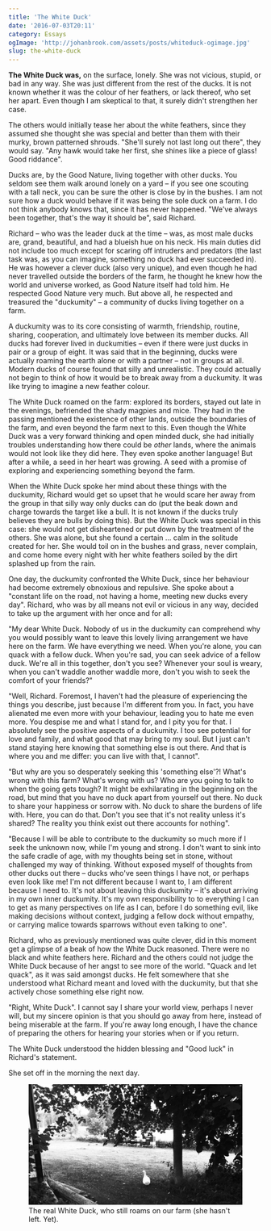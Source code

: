 ```yaml
---
title: 'The White Duck'
date: '2016-07-03T20:11'
category: Essays
ogImage: 'http://johanbrook.com/assets/posts/whiteduck-ogimage.jpg'
slug: the-white-duck
---
```


**The White Duck was,** on the surface, lonely. She was not vicious, stupid, or bad in any way. She was just different from the rest of the ducks. It is not known whether it was the colour of her feathers, or lack thereof, who set her apart. Even though I am skeptical to that, it surely didn't strengthen her case.

The others would initially tease her about the white feathers, since they assumed she thought she was special and better than them with their murky, brown patterned shrouds. "She'll surely not last long out there", they would say. "Any hawk would take her first, she shines like a piece of glass! Good riddance".

Ducks are, by the Good Nature, living together with other ducks. You seldom see them walk around lonely on a yard – if you see one scouting with a tall neck, you can be sure the other is close by in the bushes. I am not sure how a duck would behave if it was being the sole duck on a farm. I do not think anybody knows that, since it has never happened. "We've always been together, that's the way it should be", said Richard.

Richard – who was the leader duck at the time – was, as most male ducks are, grand, beautiful, and had a blueish hue on his neck. His main duties did not include too much except for scaring off intruders and predators (the last task was, as you can imagine, something no duck had ever succeeded in). He was however a clever duck (also very unique), and even though he had never travelled outside the borders of the farm, he thought he knew how the world and universe worked, as Good Nature itself had told him. He respected Good Nature very much. But above all, he respected and treasured the "duckumity" – a community of ducks living together on a farm.

A duckumity was to its core consisting of warmth, friendship, routine, sharing, cooperation, and ultimately love between its member ducks. All ducks had forever lived in duckumities – even if there were just ducks in pair or a group of eight. It was said that in the beginning, ducks were actually roaming the earth alone or with a partner – not in groups at all. Modern ducks of course found that silly and unrealistic. They could actually not begin to think of how it would be to break away from a duckumity. It was like trying to imagine a new feather colour.

The White Duck roamed on the farm: explored its borders, stayed out late in the evenings, befriended the shady magpies and mice. They had in the passing mentioned the existence of other lands, outside the boundaries of the farm, and even beyond the farm next to this. Even though the White Duck was a very forward thinking and open minded duck, she had initially troubles understanding how there could be *other* lands, where the animals would not look like they did here. They even spoke another language! But after a while, a seed in her heart was growing. A seed with a promise of exploring and experiencing something beyond the farm.

When the White Duck spoke her mind about these things with the duckumity, Richard would get so upset that he would scare her away from the group in that silly way only ducks can do (put the beak down and charge towards the target like a bull. It is not known if the ducks truly believes they are bulls by doing this). But the White Duck was special in this case: she would not get disheartened or put down by the treatment of the others. She was alone, but she found a certain ... calm in the solitude created for her. She would toil on in the bushes and grass, never complain, and come home every night with her white feathers soiled by the dirt splashed up from the rain.

One day, the duckumity confronted the White Duck, since her behaviour had become extremely obnoxious and repulsive. She spoke about a "constant life on the road, not having a home, meeting new ducks every day". Richard, who was by all means not evil or vicious in any way, decided to take up the argument with her once and for all:

"My dear White Duck. Nobody of us in the duckumity can comprehend why you would possibly want to leave this lovely living arrangement  we have here on the farm. We have everything we need. When you're alone, you can quack with a fellow duck. When you're sad, you can seek advice of a fellow duck. We're all in this together, don't you see? Whenever your soul is weary, when you can't waddle another waddle more, don't you wish to seek the comfort of your friends?"

"Well, Richard. Foremost, I haven't had the pleasure of experiencing the things you describe, just because I'm different from you. In fact, you have alienated me even more with your behaviour, leading you to hate me even more. You despise me and what I stand for, and I pity you for that. I absolutely see the positive aspects of a duckumity. I too see potential for love and family, and what good that may bring to my soul. But I just can't stand staying here knowing that something else is out there. And that is where you and me differ: you can live with that, I cannot".

"But why are you so desperately seeking this 'something else'?! What's wrong with this farm? What's wrong with us? Who are you going to talk to when the going gets tough? It might be exhilarating in the beginning on the road, but mind that you have no duck apart from yourself out there. No duck to share your happiness or sorrow with. No duck to share the burdens of life with. Here, you can do that. Don't you see that it's not reality unless it's shared? The reality you think exist out there accounts for nothing".

"Because I will be able to contribute to the duckumity so much more if I seek the unknown now, while I'm young and strong. I don't want to sink into the safe cradle of age, with my thoughts being set in stone, without challenged my way of thinking. Without exposed myself of thoughts from other ducks out there – ducks who've seen things I have not, or perhaps even look like me! I'm not different because I want to, I am different because I need to. It's not about leaving this duckumity – it's about arriving in my own inner duckumity. It's my own responsibility to to everything I can to get as many perspectives on life as I can, before I do something evil, like making decisions without context, judging a fellow dock without empathy, or carrying malice towards sparrows without even talking to one".

Richard, who as previously mentioned was quite clever, did in this moment get a glimpse of a beak of how the White Duck reasoned. There were no black and white feathers here. Richard and the others could not judge the White Duck because of her angst to see more of the world. "Quack and let quack", as it was said amongst ducks. He felt somewhere that she understood what Richard meant and loved with the duckumity, but that she actively chose something else right now.

"Right, White Duck". I cannot say I share your world view, perhaps I never will, but my sincere opinion is that you should go away from here, instead of being miserable at the farm. If you're away long enough, I have the chance of preparing the others for hearing your stories when or if you return.

The White Duck understood the hidden blessing and "Good luck" in Richard's statement.

She set off in the morning the next day.

<figure class="image--full">
  <img src="/assets/posts/white-duck.jpg" alt="White duck">
  <figcaption>The real White Duck, who still roams on our farm (she hasn't left. Yet).</figcaption>
</figure>
